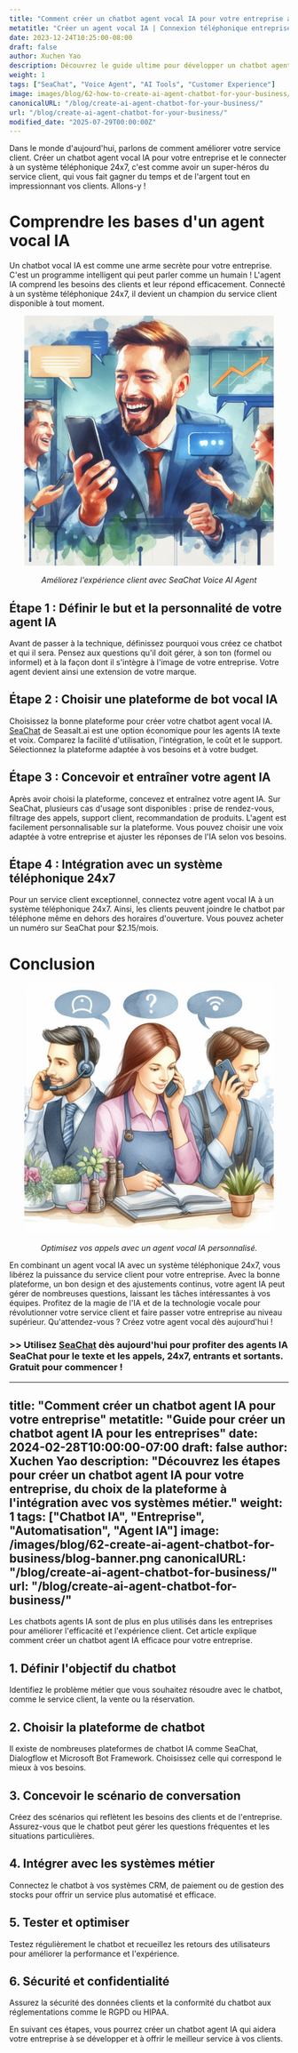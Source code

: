 ```yaml
---
title: "Comment créer un chatbot agent vocal IA pour votre entreprise avec une connexion téléphonique 24/7"
metatitle: "Créer un agent vocal IA | Connexion téléphonique entreprise 24/7"
date: 2023-12-24T10:25:00-08:00
draft: false
author: Xuchen Yao
description: Découvrez le guide ultime pour développer un chatbot agent vocal IA pour votre entreprise et le connecter à un système téléphonique 24x7 pour un service client exceptionnel.
weight: 1
tags: ["SeaChat", "Voice Agent", "AI Tools", "Customer Experience"]
image: images/blog/62-how-to-create-ai-agent-chatbot-for-your-business/62-how-to-create-ai-agent-chatbot-for-your-business.png
canonicalURL: "/blog/create-ai-agent-chatbot-for-your-business/"
url: "/blog/create-ai-agent-chatbot-for-your-business/"
modified_date: "2025-07-29T00:00:00Z"
---
```


Dans le monde d'aujourd'hui, parlons de comment améliorer votre service client. Créer un chatbot agent vocal IA pour votre entreprise et le connecter à un système téléphonique 24x7, c'est comme avoir un super-héros du service client, qui vous fait gagner du temps et de l'argent tout en impressionnant vos clients. Allons-y !

# Comprendre les bases d'un agent vocal IA

Un chatbot vocal IA est comme une arme secrète pour votre entreprise. C'est un programme intelligent qui peut parler comme un humain ! L'agent IA comprend les besoins des clients et leur répond efficacement. Connecté à un système téléphonique 24x7, il devient un champion du service client disponible à tout moment.

<center>
<img height="450px" src="/images/blog/50x-all-seachat-agents/stay-connected-using-seachat-agents.jpeg" alt="Améliorez l'expérience client avec SeaChat Voice AI Agent"/>

*Améliorez l'expérience client avec SeaChat Voice AI Agent*
</center>

## Étape 1 : Définir le but et la personnalité de votre agent IA

Avant de passer à la technique, définissez pourquoi vous créez ce chatbot et qui il sera. Pensez aux questions qu'il doit gérer, à son ton (formel ou informel) et à la façon dont il s'intègre à l'image de votre entreprise. Votre agent devient ainsi une extension de votre marque.

## Étape 2 : Choisir une plateforme de bot vocal IA

Choisissez la bonne plateforme pour créer votre chatbot agent vocal IA. [SeaChat](https://chat.seasalt.ai/?utm_source=blog) de Seasalt.ai est une option économique pour les agents IA texte et voix. Comparez la facilité d'utilisation, l'intégration, le coût et le support. Sélectionnez la plateforme adaptée à vos besoins et à votre budget.

## Étape 3 : Concevoir et entraîner votre agent IA

Après avoir choisi la plateforme, concevez et entraînez votre agent IA. Sur SeaChat, plusieurs cas d'usage sont disponibles : prise de rendez-vous, filtrage des appels, support client, recommandation de produits. L'agent est facilement personnalisable sur la plateforme. Vous pouvez choisir une voix adaptée à votre entreprise et ajuster les réponses de l'IA selon vos besoins.

## Étape 4 : Intégration avec un système téléphonique 24x7

Pour un service client exceptionnel, connectez votre agent vocal IA à un système téléphonique 24x7. Ainsi, les clients peuvent joindre le chatbot par téléphone même en dehors des horaires d'ouverture. Vous pouvez acheter un numéro sur SeaChat pour $2.15/mois.

# Conclusion

<center>
<img height="450px" src="/images/blog/50x-all-seachat-agents/transfer-to-and-from-ai-agent.jpeg" alt="Optimisez vos appels avec un agent vocal IA personnalisé."/>

*Optimisez vos appels avec un agent vocal IA personnalisé.*
</center>

En combinant un agent vocal IA avec un système téléphonique 24x7, vous libérez la puissance du service client pour votre entreprise. Avec la bonne plateforme, un bon design et des ajustements continus, votre agent IA peut gérer de nombreuses questions, laissant les tâches intéressantes à vos équipes. Profitez de la magie de l'IA et de la technologie vocale pour révolutionner votre service client et faire passer votre entreprise au niveau supérieur. Qu'attendez-vous ? Créez votre agent vocal dès aujourd'hui !

### >> Utilisez [SeaChat](https://chat.seasalt.ai/?utm_source=blog) dès aujourd'hui pour profiter des agents IA SeaChat pour le texte et les appels, 24x7, entrants et sortants. Gratuit pour commencer !
---
title: "Comment créer un chatbot agent IA pour votre entreprise"
metatitle: "Guide pour créer un chatbot agent IA pour les entreprises"
date: 2024-02-28T10:00:00-07:00
draft: false
author: Xuchen Yao
description: "Découvrez les étapes pour créer un chatbot agent IA pour votre entreprise, du choix de la plateforme à l'intégration avec vos systèmes métier."
weight: 1
tags: ["Chatbot IA", "Entreprise", "Automatisation", "Agent IA"]
image: /images/blog/62-create-ai-agent-chatbot-for-business/blog-banner.png
canonicalURL: "/blog/create-ai-agent-chatbot-for-business/"
url: "/blog/create-ai-agent-chatbot-for-business/"
---

Les chatbots agents IA sont de plus en plus utilisés dans les entreprises pour améliorer l'efficacité et l'expérience client. Cet article explique comment créer un chatbot agent IA efficace pour votre entreprise.

## 1. Définir l'objectif du chatbot
Identifiez le problème métier que vous souhaitez résoudre avec le chatbot, comme le service client, la vente ou la réservation.

## 2. Choisir la plateforme de chatbot
Il existe de nombreuses plateformes de chatbot IA comme SeaChat, Dialogflow et Microsoft Bot Framework. Choisissez celle qui correspond le mieux à vos besoins.

## 3. Concevoir le scénario de conversation
Créez des scénarios qui reflètent les besoins des clients et de l'entreprise. Assurez-vous que le chatbot peut gérer les questions fréquentes et les situations particulières.

## 4. Intégrer avec les systèmes métier
Connectez le chatbot à vos systèmes CRM, de paiement ou de gestion des stocks pour offrir un service plus automatisé et efficace.

## 5. Tester et optimiser
Testez régulièrement le chatbot et recueillez les retours des utilisateurs pour améliorer la performance et l'expérience.

## 6. Sécurité et confidentialité
Assurez la sécurité des données clients et la conformité du chatbot aux réglementations comme le RGPD ou HIPAA.

En suivant ces étapes, vous pourrez créer un chatbot agent IA qui aidera votre entreprise à se développer et à offrir le meilleur service à vos clients.
